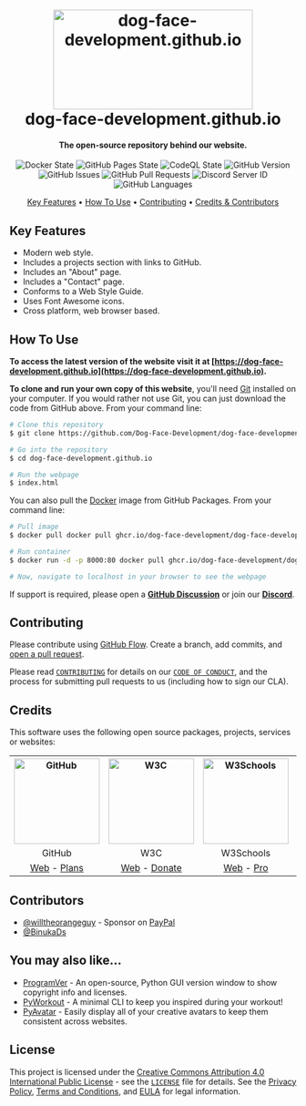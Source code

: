 <!-- Logo -->
<h1 align="center">
  <img src="https://github.com/Dog-Face-Development/dog-face-development.github.io/blob/master/docs/images/logo.png" height="175px" width="350px" alt="dog-face-development.github.io">
  <br>
  dog-face-development.github.io
</h1>

<!-- Copy -->
<h4 align="center">The open-source repository behind our website.</h4>

<!-- Badges -->
<div align="center">
  <!-- Stability -->
  <img alt="Docker State" src="https://github.com/Dog-Face-Development/dog-face-development.github.io/actions/workflows/docker-publish.yml/badge.svg">
  <!-- Stability -->
  <img alt="GitHub Pages State" src="https://github.com/Dog-Face-Development/dog-face-development.github.io/actions/workflows/pages-build-deployment.yml/badge.svg">
  <!-- CodeQL -->
  <img alt="CodeQL State" src="https://github.com/Dog-Face-Development/dog-face-development.github.io/actions/workflows/codeql-analysis.yml/badge.svg">
  <!-- Version -->
  <img alt="GitHub Version" src="https://img.shields.io/github/v/release/Dog-Face-Development/dog-face-development.github.io?include_prereleases">
  <!-- Issues -->
  <img alt="GitHub Issues" src="https://img.shields.io/github/issues/Dog-Face-Development/dog-face-development.github.io">
  <!-- Pull Requests -->
  <img alt="GitHub Pull Requests" src="https://img.shields.io/github/issues-pr/Dog-Face-Development/dog-face-development.github.io">
  <!-- Discord -->
  <img alt="Discord Server ID" src="https://img.shields.io/discord/1016481578093920377">
  <!-- Language Count -->
  <img alt="GitHub Languages" src="https://img.shields.io/github/languages/count/Dog-Face-Development/dog-face-development.github.io">
</div>

<!-- Navigation -->
<p align="center">
  <a href="#key-features">Key Features</a> •
  <a href="#how-to-use">How To Use</a> •
  <a href="#contributing">Contributing</a> •
  <a href="#credits">Credits & Contributors</a>
</p>

## Key Features

* Modern web style.
* Includes a projects section with links to GitHub.
* Includes an "About" page.
* Includes a "Contact" page.
* Conforms to a Web Style Guide.
* Uses Font Awesome icons.
* Cross platform, web browser based.

## How To Use

**To access the latest version of the website visit it at [https://dog-face-development.github.io](https://dog-face-development.github.io).**

**To clone and run your own copy of this website**, you'll need [Git](https://git-scm.com/downloads) installed on your computer. If you would rather not use Git, you can just download the code from GitHub above. From your command line:

```bash
# Clone this repository
$ git clone https://github.com/Dog-Face-Development/dog-face-development.github.io.git

# Go into the repository
$ cd dog-face-development.github.io

# Run the webpage
$ index.html
```

You can also pull the [Docker](https://www.docker.com/) image from GitHub Packages. From your command line:

```bash
# Pull image
$ docker pull docker pull ghcr.io/dog-face-development/dog-face-development.github.io:master

# Run container
$ docker run -d -p 8000:80 docker pull ghcr.io/dog-face-development/dog-face-development.github.io:master

# Now, navigate to localhost in your browser to see the webpage
```

If support is required, please open a **[GitHub Discussion](https://github.com/Dog-Face-Development/dog-face-development.github.io/discussions)** or join our **[Discord](https://discord.gg/yv2FGFVpNc)**.

## Contributing

Please contribute using [GitHub Flow](https://guides.github.com/introduction/flow). Create a branch, add commits, and [open a pull request](https://github.com/Dog-Face-Development/dog-face-development.github.io/compare).

Please read [`CONTRIBUTING`](CONTRIBUTING.md) for details on our [`CODE OF CONDUCT`](CODE_OF_CONDUCT.md), and the process for submitting pull requests to us (including how to sign our CLA).

## Credits

This software uses the following open source packages, projects, services or websites:

<!-- Credits Table -->
<table>
  <tr>
    <th align="center"><img src="https://applets.imgix.net/https%3A%2F%2Fassets.ifttt.com%2Fimages%2Fchannels%2F2107379463%2Ficons%2Fmonochrome_large.png?w=240&h=240&s=8a19bbc158996d098e2fb18310ba7f33" width="150" height="150" alt="GitHub"/></th>
    <th align="center"><img src="https://pbs.twimg.com/profile_images/1069553420854591489/stZUQMcC_400x400.jpg" width="150" height="150" alt="W3C"/></th>
    <th align="center"><img src="https://videos.w3schools.com/files/images/w3schools_logo_500_04AA6D.png" width="150" height="150" alt="W3Schools"/></th>
    <th align="center"><img src="https://upload.wikimedia.org/wikipedia/commons/thumb/5/5f/Font_Awesome_logomark_blue.svg/1200px-Font_Awesome_logomark_blue.svg.png" width="150" height="150" alt="FontAwesome"/></th>
  </tr>
  <tr>
    <td align="center">GitHub</td>
    <td align="center">W3C</td>
    <td align="center">W3Schools</td>
    <td align="center">Font Awesome</td>
  </tr>
  <tr>
    <td align="center"><a href="https://github.com/">Web</a> - <a href="https://github.com/pricing">Plans</a></td>
    <td align="center"><a href="https://www.w3.org">Web</a> - <a href="https://www.w3.org/support/">Donate</a></td>
    <td align="center"><a href="https://www.w3schools.com/default.asp">Web</a> - <a href="https://www.w3schools.com/pro/index.php">Pro</a></td>
    <td align="center"><a href="https://fontawesome.com/">Web</a> - <a href="https://fontawesome.com/plans">Plans</a></td>
</table>

## Contributors

* [@willtheorangeguy](https://github.com/willtheorangeguy) - Sponsor on [PayPal](https://paypal.me/wvdg44?country.x=CA&locale.x=en_US)
* [@BinukaDs](https://github.com/BinukaDs)

## You may also like...

* [ProgramVer](https://github.com/Dog-Face-Development/ProgramVer) - An open-source, Python GUI version window to show copyright info and licenses.
* [PyWorkout](https://github.com/Dog-Face-Development/PyWorkout) - A minimal CLI to keep you inspired during your workout!
* [PyAvatar](https://github.com/Dog-Face-Development/PyAvatar) - Easily display all of your creative avatars to keep them consistent across websites.

## License

This project is licensed under the [Creative Commons Attribution 4.0 International Public License](https://creativecommons.org/licenses/by/4.0/) - see the [`LICENSE`](LICENSE.md) file for details. See the [Privacy Policy](https://github.com/Dog-Face-Development/dog-face-development.github.io/blob/master/docs/legal/PRIVACY.md), [Terms and Conditions](https://github.com/Dog-Face-Development/dog-face-development.github.io/blob/master/docs/legal/TERMS.md), and [EULA](https://github.com/Dog-Face-Development/dog-face-development.github.io/blob/master/docs/legal/EULA.md) for legal information.
